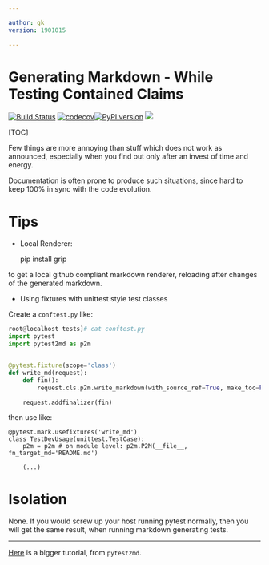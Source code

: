 ```yaml
---

author: gk
version: 1901015

---
```


# Generating Markdown - While Testing Contained Claims

[![Build Status](https://travis-ci.org/axiros/pytest2md.svg?branch=master)](https://travis-ci.org/axiros/pytest2md) [![codecov](https://codecov.io/gh/axiros/pytest2md/branch/master/graph/badge.svg)](https://codecov.io/gh/axiros/pytest2md)[![PyPI    version][pypisvg]][pypi] [![][blacksvg]][black]

[blacksvg]: https://img.shields.io/badge/code%20style-black-000000.svg
[black]: https://github.com/ambv/black
[pypisvg]: https://img.shields.io/pypi/v/pytest2md.svg
[pypi]: https://badge.fury.io/py/pytest2md

<!-- badges: http://thomas-cokelaer.info/blog/2014/08/1013/ -->


<!-- only hoster for this repo is github, so we fix the links: -->
<!-- md_links_for: github -->

[TOC]

Few things are more annoying than stuff which does not work as announced,
especially when you find out only after an invest of time and energy.

Documentation is often prone to produce such situations, since hard to keep
100% in sync with the code evolution.

<!-- autogen tutorial -->
<!-- autogen tutorial -->

# Tips

- Local Renderer:

    pip install grip

to get a local github compliant markdown renderer, reloading after changes of the generated markdown.

- Using fixtures with unittest style test classes

Create a `conftest.py` like:

```python
root@localhost tests]# cat conftest.py
import pytest
import pytest2md as p2m


@pytest.fixture(scope='class')
def write_md(request):
    def fin():
        request.cls.p2m.write_markdown(with_source_ref=True, make_toc=False)

    request.addfinalizer(fin)

```

then use like:

```
@pytest.mark.usefixtures('write_md')
class TestDevUsage(unittest.TestCase):
    p2m = p2m # on module level: p2m.P2M(__file__, fn_target_md='README.md')

    (...)

```




# Isolation

None. If you would screw up your host running pytest normally, then you will
get the same result, when running markdown generating tests.

----

[Here](https://github.com/axiros/pycond) is a bigger tutorial, from `pytest2md`.



